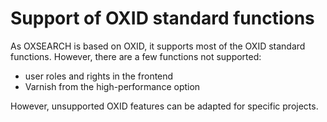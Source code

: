 # Support of OXID standard functions #

As OXSEARCH is based on OXID, it supports most of the OXID standard functions. However, there are a few functions not supported:  

- user roles and rights in the frontend  
- Varnish from the high-performance option

However, unsupported OXID features can be adapted for specific projects.  